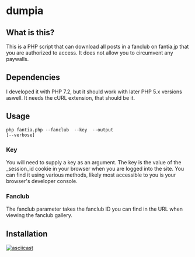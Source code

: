 # dumpia
## What is this?
This is a PHP script that can download all posts in a fanclub on fantia.jp that you are authorized to access.
It does not allow you to circumvent any paywalls.

## Dependencies
I developed it with PHP 7.2, but it should work with later PHP 5.x versions aswell.
It needs the cURL extension, that should be it.

## Usage
<code>php fantia.php --fanclub <id> --key <key> --output <path> [--verbose]</code>

### Key
You will need to supply a key as an argument.
The key is the value of the _session_id cookie in your browser when you are logged into the site.
You can find it using various methods, likely most accessible to you is your browser's developer console.

### Fanclub
The fanclub parameter takes the fanclub ID you can find in the URL when viewing the fanclub gallery.

## Installation
[![asciicast](https://asciinema.org/a/iv4sioCo0DSEc773H8O8Od0kG.png)](https://asciinema.org/a/iv4sioCo0DSEc773H8O8Od0kG)

